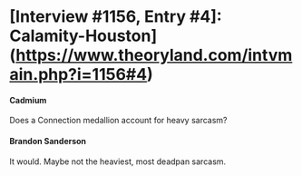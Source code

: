 # [Interview #1156, Entry #4]: Calamity-Houston](https://www.theoryland.com/intvmain.php?i=1156#4)

#### Cadmium

Does a Connection medallion account for heavy sarcasm?

#### Brandon Sanderson

It would. Maybe not the heaviest, most deadpan sarcasm.

